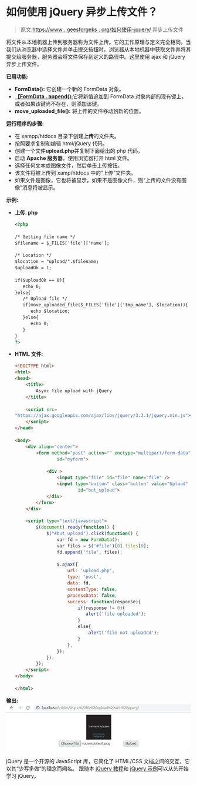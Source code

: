 # 如何使用 jQuery 异步上传文件？

> 原文:[https://www . geesforgeks . org/如何使用-jquery/](https://www.geeksforgeeks.org/how-to-upload-files-asynchronously-using-jquery/) 异步上传文件

将文件从本地机器上传到服务器称为文件上传。它的工作原理与定义完全相同，当我们从浏览器中选择文件并单击提交按钮时，浏览器从本地机器中获取文件并将其提交给服务器，服务器会将文件保存到定义的路径中。这里使用 ajax 和 jQuery 异步上传文件。

**已用功能:**

*   **FormData():** 它创建一个新的 FormData 对象。
*   [**【FormData . append():**](https://www.geeksforgeeks.org/jquery-append-method/)它将新值追加到 FormData 对象内部的现有键上，或者如果该键尚不存在，则添加该键。
*   **move_uploaded_file():** 将上传的文件移动到新的位置。

**运行程序的步骤:**

*   在 xampp/htdocs 目录下创建**上传**的文件夹。
*   按照要求复制和编辑 html/jQuery 代码。
*   创建一个文件**upload.php**并复制下面给出的 php 代码。
*   启动 **Apache 服务器**，使用浏览器打开 html 文件。
*   选择任何文本或图像文件，然后单击上传按钮。
*   该文件将被上传到 xamp/htdocs 中的“上传”文件夹。
*   如果文件是图像，它也将被显示，如果不是图像文件，则“上传的文件没有图像”消息将被显示。

**示例:**

*   **上传. php**

    ```html
    <?php

    /* Getting file name */
    $filename = $_FILES['file']['name'];

    /* Location */
    $location = "upload/".$filename;
    $uploadOk = 1;

    if($uploadOk == 0){
       echo 0;
    }else{
       /* Upload file */
       if(move_uploaded_file($_FILES['file']['tmp_name'], $location)){
          echo $location;
       }else{
          echo 0;
       }
    }
    ?>
    ```

*   **HTML 文件:**

    ```html
    <!DOCTYPE html>
    <html>
    <head>
        <title>
            Async file upload with jQuery
        </title>

        <script src=
    "https://ajax.googleapis.com/ajax/libs/jquery/3.3.1/jquery.min.js">
        </script>
    </head>

    <body>
        <div align="center">
            <form method="post" action="" enctype="multipart/form-data"
                    id="myform">

                <div >
                    <input type="file" id="file" name="file" />
                    <input type="button" class="button" value="Upload"
                            id="but_upload">
                </div>
            </form>
        </div>    

        <script type="text/javascript">
            $(document).ready(function() {
                $("#but_upload").click(function() {
                    var fd = new FormData();
                    var files = $('#file')[0].files[0];
                    fd.append('file', files);

                    $.ajax({
                        url: 'upload.php',
                        type: 'post',
                        data: fd,
                        contentType: false,
                        processData: false,
                        success: function(response){
                            if(response != 0){
                               alert('file uploaded');
                            }
                            else{
                                alert('file not uploaded');
                            }
                        },
                    });
                });
            });
        </script>
    </body>

    </html>
    ```

**输出:**
![upload image file](img/e851b8632f489eb41007556cae4f93f6.png)

jQuery 是一个开源的 JavaScript 库，它简化了 HTML/CSS 文档之间的交互，它以其“少写多做”的理念而闻名。
跟随本 [jQuery 教程](https://www.geeksforgeeks.org/jquery-tutorials/)和 [jQuery 示例](https://www.geeksforgeeks.org/jquery-examples/)可以从头开始学习 jQuery。